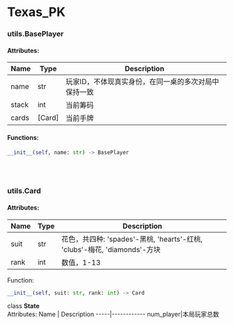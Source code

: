 # Texas_PK

### utils.BasePlayer<br />
#### Attributes:
Name|Type|Description
----|----|-----------
name|str|玩家ID，不体现真实身份，在同一桌的多次对局中保持一致
stack|int|当前筹码
cards|[Card]|当前手牌

#### Functions:
```Python
__init__(self, name: str) -> BasePlayer
```
<br />
<br />

### utils.Card<br />
#### Attributes:
Name|Type|Description
----|----|-----------
suit|str|花色，共四种: 'spades'-黑桃, 'hearts'-红桃, 'clubs'-梅花, 'diamonds'-方块
rank|int|数值，1-13

Function:
```Python
__init__(self, suit: str, rank: int) -> Card
```


class **State**<br />
Attributes:
Name | Description
-----|------------
num_player|本局玩家总数

